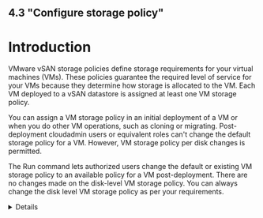 4.3 "Configure storage policy"
---

# Introduction

VMware vSAN storage policies define storage requirements for your virtual machines (VMs). These policies guarantee the required level of service for your VMs because they determine how storage is allocated to the VM. Each VM deployed to a vSAN datastore is assigned at least one VM storage policy.

You can assign a VM storage policy in an initial deployment of a VM or when you do other VM operations, such as cloning or migrating. Post-deployment cloudadmin users or equivalent roles can't change the default storage policy for a VM. However, VM storage policy per disk changes is permitted.

The Run command lets authorized users change the default or existing VM storage policy to an available policy for a VM post-deployment. There are no changes made on the disk-level VM storage policy. You can always change the disk level VM storage policy as per your requirements.

<details>

## List storage policies
You'll run the Get-StoragePolicy cmdlet to list the vSAN based storage policies available to set on a VM.

Sign in to the Azure portal.

Select Run command > Packages > Get-StoragePolicies.

![images](/Images/run-command-overview.png)

Provide the required values or change the default values, and then select Run.

![](/Images/run-command-get-storage-policy.png)

Check Notifications to see the progress.

## Set storage policy on VM

You'll run the Set-VMStoragePolicy cmdlet to modify vSAN-based storage policies on a default cluster, individual VM, or group of VMs sharing a similar VM name. For example, if you have three VMs named "MyVM1", "MyVM2", and "MyVM3", supplying "MyVM*" to the VMName parameter would change the StoragePolicy on all three VMs.

Select Run command > Packages > Set-VMStoragePolicy.

Provide the required values or change the default values, and then select Run.

Check Notifications to see the progress.

## Set storage policy on all VMs in a location

You'll run the Set-LocationStoragePolicy cmdlet to Modify vSAN based storage policies on all VMs in a location where a location is the name of a cluster, resource pool, or folder. For example, if you have 3 VMs in Cluster-3, supplying "Cluster-3" would change the storage policy on all 3 VMs.

Select Run command > Packages > Set-LocationStoragePolicy.

Provide the required values or change the default values, and then select Run.

Check Notifications to see the progress.

## Specify storage policy for a cluster

You'll run the Set-ClusterDefaultStoragePolicy cmdlet to specify default storage policy for a cluster,

Select Run command > Packages > Set-ClusterDefaultStoragePolicy.

Provide the required values or change the default values, and then select Run.

Check Notifications to see the progress.
